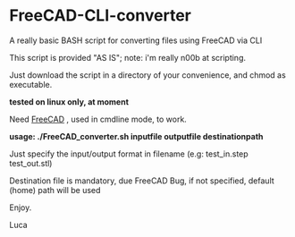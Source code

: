# FreeCAD-CLI-converter
A really basic BASH script for converting files using FreeCAD via CLI

This script is provided "AS IS"; note: i'm really n00b at scripting.

Just download the script in a directory of your convenience, and chmod as executable.

**tested on linux only, at moment**

Need [FreeCAD](http://wwww.freecad.org) , used in cmdline mode, to work.

**usage: ./FreeCAD_converter.sh inputfile outputfile destinationpath**

Just specify the input/output format in filename (e.g: test_in.step test_out.stl)

Destination file is mandatory, due FreeCAD Bug, if not specified, default (home) path will be used

Enjoy.

Luca

